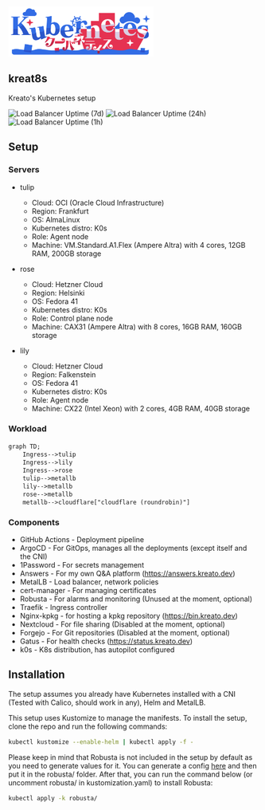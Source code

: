 <img src="https://raw.githubusercontent.com/Aikoyori/ProgrammingVTuberLogos/main/Kubernetes/kubernetesLogo.png"  height="100">

## kreat8s
Kreato's Kubernetes setup

![Load Balancer Uptime (7d)](https://status.kreato.dev/api/v1/endpoints/internal_lb/uptimes/7d/badge.svg) ![Load Balancer Uptime (24h)](https://status.kreato.dev/api/v1/endpoints/internal_lb/uptimes/24h/badge.svg) ![Load Balancer Uptime (1h)](https://status.kreato.dev/api/v1/endpoints/internal_lb/uptimes/1h/badge.svg)


## Setup

### Servers

* tulip
    * Cloud: OCI (Oracle Cloud Infrastructure)
    * Region: Frankfurt
    * OS: AlmaLinux
    * Kubernetes distro: K0s
    * Role: Agent node
    * Machine: VM.Standard.A1.Flex (Ampere Altra) with 4 cores, 12GB RAM, 200GB storage

* rose
    * Cloud: Hetzner Cloud
    * Region: Helsinki
    * OS: Fedora 41
    * Kubernetes distro: K0s
    * Role: Control plane node
    * Machine: CAX31 (Ampere Altra) with 8 cores, 16GB RAM, 160GB storage
 
* lily
    * Cloud: Hetzner Cloud
    * Region: Falkenstein
    * OS: Fedora 41
    * Kubernetes distro: K0s
    * Role: Agent node
    * Machine: CX22 (Intel Xeon) with 2 cores, 4GB RAM, 40GB storage


### Workload
```mermaid
graph TD;
    Ingress-->tulip
    Ingress-->lily
    Ingress-->rose
    tulip-->metallb
    lily-->metallb
    rose-->metallb
    metallb-->cloudflare["cloudflare (roundrobin)"]
```

### Components
* GitHub Actions - Deployment pipeline
* ArgoCD - For GitOps, manages all the deployments (except itself and the CNI)
* 1Password - For secrets management
* Answers - For my own Q&A platform (https://answers.kreato.dev)
* MetalLB - Load balancer, network policies
* cert-manager - For managing certificates
* Robusta - For alarms and monitoring (Unused at the moment, optional)
* Traefik - Ingress controller
* Nginx-kpkg - for hosting a kpkg repository (https://bin.kreato.dev)
* Nextcloud - For file sharing (Disabled at the moment, optional)
* Forgejo - For Git repositories (Disabled at the moment, optional)
* Gatus - For health checks (https://status.kreato.dev)
* k0s - K8s distribution, has autopilot configured

## Installation
The setup assumes you already have Kubernetes installed with a CNI (Tested with Calico, should work in any), Helm and MetalLB. 

This setup uses Kustomize to manage the manifests. To install the setup, clone the repo and run the following commands:

```bash
kubectl kustomize --enable-helm | kubectl apply -f -
```

Please keep in mind that Robusta is not included in the setup by default as you need to generate values for it. You can generate a config [here](https://platform.robusta.dev/signup?utm_source=docs) and then put it in the robusta/ folder. After that, you can run the command below (or uncomment robusta/ in kustomization.yaml) to install Robusta:

```bash
kubectl apply -k robusta/
```
